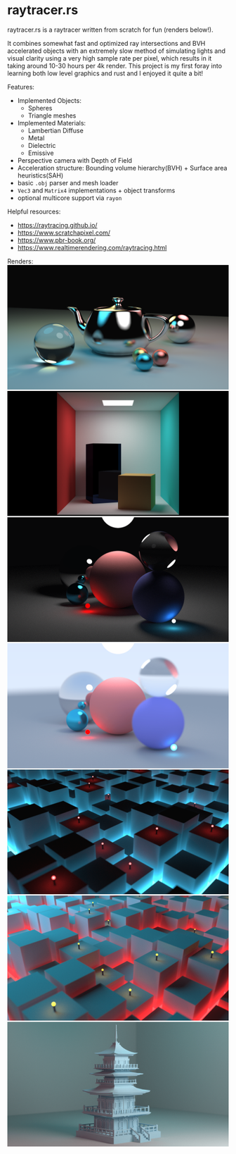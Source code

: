 # raytracer.rs

raytracer.rs is a raytracer written from scratch for fun (renders below!).  

It combines somewhat fast and optimized ray intersections and BVH accelerated objects with an extremely slow method of simulating lights and visual clarity using a very high sample rate per pixel, which results in it taking around 10-30 hours per 4k render. This project is my first foray into learning both low level graphics and rust and I enjoyed it quite a bit!


Features:
- Implemented Objects:
    - Spheres
    - Triangle meshes
- Implemented Materials:
    - Lambertian Diffuse
    - Metal
    - Dielectric
    - Emissive
- Perspective camera with Depth of Field
- Acceleration structure: Bounding volume hierarchy(BVH) + Surface area heuristics(SAH)
- basic `.obj` parser and mesh loader
- `Vec3` and `Matrix4` implementations + object transforms
- optional multicore support via `rayon`

Helpful resources:
- https://raytracing.github.io/
- https://www.scratchapixel.com/
- https://www.pbr-book.org/
- https://www.realtimerendering.com/raytracing.html

Renders:
![teapot-4k-hd.png](renders/teapot-4k-hd.png)
![cornell_box.png](renders/cornell_box.png)
![spheres-dark.png](renders/spheres-dark.png)
![spheres-light.png](renders/spheres-light.png)
![cyberpunk-cubecity-lessdof.png](renders/cyberpunk-cubecity-lessdof.png)
![cyberpunk-cubecity-neonsun.png](renders/cyberpunk-cubecity-neonsun.png)
![temple_lessdof.png](renders/temple_lessdof.png)

